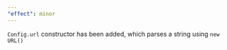 ```yaml
---
"effect": minor
---
```


`Config.url` constructor has been added, which parses a string using `new URL()`
